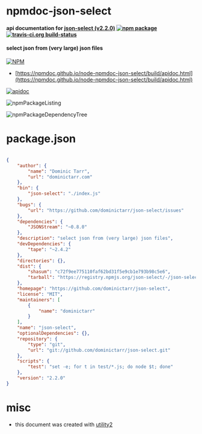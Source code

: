 # npmdoc-json-select

#### api documentation for  [json-select (v2.2.0)](https://github.com/dominictarr/json-select)  [![npm package](https://img.shields.io/npm/v/npmdoc-json-select.svg?style=flat-square)](https://www.npmjs.org/package/npmdoc-json-select) [![travis-ci.org build-status](https://api.travis-ci.org/npmdoc/node-npmdoc-json-select.svg)](https://travis-ci.org/npmdoc/node-npmdoc-json-select)

#### select json from (very large) json files

[![NPM](https://nodei.co/npm/json-select.png?downloads=true&downloadRank=true&stars=true)](https://www.npmjs.com/package/json-select)

- [https://npmdoc.github.io/node-npmdoc-json-select/build/apidoc.html](https://npmdoc.github.io/node-npmdoc-json-select/build/apidoc.html)

[![apidoc](https://npmdoc.github.io/node-npmdoc-json-select/build/screenCapture.buildCi.browser.%252Ftmp%252Fbuild%252Fapidoc.html.png)](https://npmdoc.github.io/node-npmdoc-json-select/build/apidoc.html)

![npmPackageListing](https://npmdoc.github.io/node-npmdoc-json-select/build/screenCapture.npmPackageListing.svg)

![npmPackageDependencyTree](https://npmdoc.github.io/node-npmdoc-json-select/build/screenCapture.npmPackageDependencyTree.svg)



# package.json

```json

{
    "author": {
        "name": "Dominic Tarr",
        "url": "dominictarr.com"
    },
    "bin": {
        "json-select": "./index.js"
    },
    "bugs": {
        "url": "https://github.com/dominictarr/json-select/issues"
    },
    "dependencies": {
        "JSONStream": "~0.8.0"
    },
    "description": "select json from (very large) json files",
    "devDependencies": {
        "tape": "~2.4.2"
    },
    "directories": {},
    "dist": {
        "shasum": "c72f9ee775110faf62bd31f5e9cb1e793b98c5e6",
        "tarball": "https://registry.npmjs.org/json-select/-/json-select-2.2.0.tgz"
    },
    "homepage": "https://github.com/dominictarr/json-select",
    "license": "MIT",
    "maintainers": [
        {
            "name": "dominictarr"
        }
    ],
    "name": "json-select",
    "optionalDependencies": {},
    "repository": {
        "type": "git",
        "url": "git://github.com/dominictarr/json-select.git"
    },
    "scripts": {
        "test": "set -e; for t in test/*.js; do node $t; done"
    },
    "version": "2.2.0"
}
```



# misc
- this document was created with [utility2](https://github.com/kaizhu256/node-utility2)

